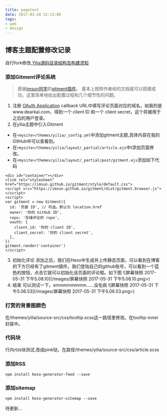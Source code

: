 ```yaml
---
title: pagetest
date: 2017-03-20 22:13:00
tags:
- web
- design
---
```


## 博客主题配置修改记录

自行fork修改,[Yilia源码目录结构及构建须知](https://github.com/litten/hexo-theme-yilia/wiki/Yilia%E6%BA%90%E7%A0%81%E7%9B%AE%E5%BD%95%E7%BB%93%E6%9E%84%E5%8F%8A%E6%9E%84%E5%BB%BA%E9%A1%BB%E7%9F%A5)

<!-- more -->

### 添加Gitment评论系统
> 感谢[imsun同学](https://imsun.net/)的[gitment插件](https://imsun.net/posts/gitment-introduction/)。
基本上按照作者给的文档就可以搭建成功，这里简单地给出配置过程和几个细节性的问题。




1. 注册 [OAuth Application](https://github.com/settings/applications/new)
callback URL中填写评论页面对应的域名，如我的是www.dearkai.com，得到一个 client ID 和一个 client secret，这个将被用于之后的用户登录。
2. 在yilia主题中引入Gitment
- 在`<mysite>/themes/yilia/_config.yml`中添加gitment主题,具体内容在我的GitHub中可以查看到。
- 在`<mysite>/themes/yilia/layout/_partial/article.ejs`中t添加页面修改。
- 在`<mysite>/themes/yilia/layout/_partial/post/gitment.ejs`添加如下代码
```
<div id="container"></div>
<link rel="stylesheet" href="https://imsun.github.io/gitment/style/default.css">
<script src="https://imsun.github.io/gitment/dist/gitment.browser.js"></script>
<script>
var gitment = new Gitment({
  id: '页面 ID', // 可选。默认为 location.href
  owner: '你的 GitHub ID',
  repo: '存储评论的 repo',
  oauth: {
    client_id: '你的 client ID',
    client_secret: '你的 client secret',
  },
})
gitment.render('container')
</script>
```
3. 初始化评论
添加之后，我们在Hexo中生成并上传静态页面，可以看到在博客的下方已经有了gitment插件。我们登陆自己的github账号，可以看到一个蓝色的按钮，点击它就可以初始化该页面的评论框。如下图
![屏幕快照 2017-05-31 下午5.08.10](/images/屏幕快照 2017-05-31 下午5.08.10.png>)
4. 结束
可以测试一下，emmmmmmmm……没毛病
![屏幕快照 2017-05-31 下午5.06.53](/images/屏幕快照 2017-05-31 下午5.06.53.png>)





### 打赏的背景图颜色
在/themes/yilia/source-src/css/tooltip.scss这一路径里修改。在tooltip-inner封装中。

### 代码块
行内`代码`块测试,改成pink哒。在路径/themes/yilia/source-src/css/article.scss

### 添加RSS
```
npm install hexo-generator-feed --save
```
<!-- more -->

### 添加sitemap
```
npm install hexo-generator-sitemap --save
```




待更新...
